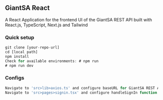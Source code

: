 ## GiantSA React

A React Application for the frontend UI of the GiantSA REST API built with React.js, TypeScript, Next.js and Tailwind

### Quick setup

```javascript
git clone [your-repo-url]
cd [local path]
npm install
Check for available environments: # npm run
# npm run dev
```
### Configs

```javascript
Navigate to 'src>lib>axios.ts' and configure baseURL for GiantSA REST API
Navigate to 'src>pages>signin.tsx' and configure handleSignIn function for login details and cookie settings
```
